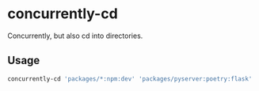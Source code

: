 # concurrently-cd

Concurrently, but also cd into directories.

## Usage

```sh
concurrently-cd 'packages/*:npm:dev' 'packages/pyserver:poetry:flask'
```
